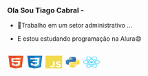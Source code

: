 ### Ola Sou Tiago Cabral - 

- 🔭Trabalho em um setor administrativo  ...
  
- E estou estudando programação na Alura😄
<div style="display: inline_block"><br>
  <img align="center" alt="Tiago-HTML" height="30" width="40" src="https://raw.githubusercontent.com/devicons/devicon/master/icons/html5/html5-original.svg">
  <img align="center" alt="Tiago-CSS" height="30" width="40" src="https://raw.githubusercontent.com/devicons/devicon/master/icons/css3/css3-original.svg">
  <img align="center" alt="Tiago-Js" height="30" width="40" src="https://raw.githubusercontent.com/devicons/devicon/master/icons/javascript/javascript-plain.svg">
  <img align="center" alt="Tiago-Python" height="30" width="40" src="https://raw.githubusercontent.com/devicons/devicon/master/icons/python/python-original.svg"> <img align="center"   <img align="center" alt="Tiago-React" height="30" width="40" src="https://raw.githubusercontent.com/devicons/devicon/master/icons/react/react-original.svg">                                                                                                                                                                 
</div>
